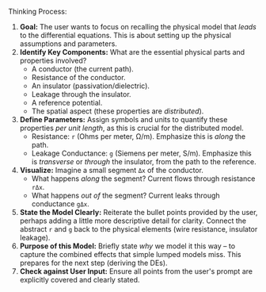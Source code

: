 Thinking Process:

1.  **Goal:** The user wants to focus on recalling the physical model that *leads* to the differential equations. This is about setting up the physical assumptions and parameters.
2.  **Identify Key Components:** What are the essential physical parts and properties involved?
    *   A conductor (the current path).
    *   Resistance of the conductor.
    *   An insulator (passivation/dielectric).
    *   Leakage through the insulator.
    *   A reference potential.
    *   The spatial aspect (these properties are *distributed*).
3.  **Define Parameters:** Assign symbols and units to quantify these properties *per unit length*, as this is crucial for the distributed model.
    *   Resistance: `r` (Ohms per meter, Ω/m). Emphasize this is *along* the path.
    *   Leakage Conductance: `g` (Siemens per meter, S/m). Emphasize this is *transverse* or *through* the insulator, from the path to the reference.
4.  **Visualize:** Imagine a small segment `Δx` of the conductor.
    *   What happens *along* the segment? Current flows through resistance `rΔx`.
    *   What happens *out of* the segment? Current leaks through conductance `gΔx`.
5.  **State the Model Clearly:** Reiterate the bullet points provided by the user, perhaps adding a little more descriptive detail for clarity. Connect the abstract `r` and `g` back to the physical elements (wire resistance, insulator leakage).
6.  **Purpose of this Model:** Briefly state *why* we model it this way – to capture the combined effects that simple lumped models miss. This prepares for the next step (deriving the DEs).
7.  **Check against User Input:** Ensure all points from the user's prompt are explicitly covered and clearly stated.
